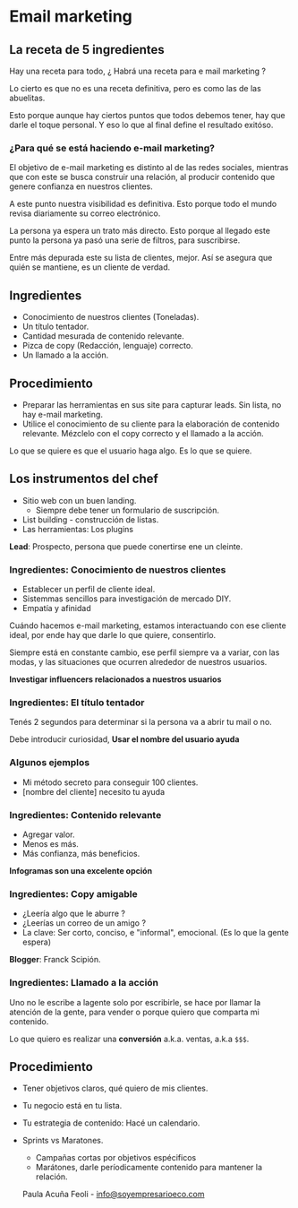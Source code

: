 # Email marketing

## La receta de 5 ingredientes

Hay una receta para todo, ¿ Habrá una receta para e mail marketing ?

Lo cierto es que no es una receta definitiva, pero es como las de las abuelitas.

Esto porque aunque hay ciertos puntos que todos debemos tener, hay que darle el toque personal. Y eso lo que al final define el resultado exitóso.

### ¿Para qué se está haciendo e-mail marketing?

El objetivo de e-mail marketing es distinto al de las redes sociales, mientras que con este se busca construir una relación, al producir contenido que genere confianza en nuestros clientes. 

A este punto nuestra visibilidad es definitiva. Esto porque todo el mundo revisa diariamente su correo electrónico.

La persona ya espera un trato más directo. Esto porque al llegado este punto la persona ya pasó una  serie de filtros, para suscribirse.

Entre más depurada este su lista de clientes, mejor. Así se asegura que quién se mantiene, es un cliente de verdad.

## Ingredientes
- Conocimiento de nuestros clientes (Toneladas).
- Un título tentador.
- Cantidad mesurada de contenido relevante.
- Pizca de copy (Redacción, lenguaje) correcto.
- Un llamado a la acción.

## Procedimiento
- Preparar las herramientas en sus site para capturar leads. Sin lista, no hay e-mail marketing.
- Utilice el conocimiento de su cliente para la elaboración de contenido relevante. Mézclelo con el copy correcto y el llamado a la acción.

Lo que se quiere es que el usuario haga algo. Es lo que se quiere.

## Los instrumentos del chef

- Sitio web con un buen landing.
    - Siempre debe tener un formulario de suscripción.
- List building - construcción de listas.
- Las herramientas: Los plugins

**Lead**: Prospecto, persona que puede conertirse ene un cleinte.

### Ingredientes: Conocimiento de nuestros clientes

- Establecer un perfil de cliente ideal.
- Sistemmas sencillos para investigación de mercado DIY.
- Empatía y afinidad

Cuándo hacemos e-mail marketing, estamos interactuando con ese cliente ideal, por ende hay que darle lo que quiere, consentirlo. 

Siempre está en constante cambio, ese perfil siempre va a variar, con las modas, y las situaciones que ocurren alrededor de nuestros usuarios.

**Investigar influencers relacionados a nuestros usuarios**

### Ingredientes: El título tentador

Tenés 2 segundos para determinar si la persona va a abrir tu mail o no.

Debe introducir curiosidad, **Usar el nombre del usuario ayuda**

### Algunos ejemplos

+ Mi método secreto para conseguir 100 clientes.
+ [nombre del cliente] necesito tu ayuda

### Ingredientes: Contenido relevante

+ Agregar valor.
+ Menos es más.
+ Más confianza, más beneficios.

**Infogramas son una excelente opción**

### Ingredientes: Copy amigable

+ ¿Leería algo que le aburre ?
+ ¿Leerías un correo de un amigo ?
+ La clave: Ser corto, conciso, e "informal", emocional. (Es lo que la gente espera)

**Blogger**: Franck Scipión.

### Ingredientes: Llamado a la acción

Uno no le escribe a lagente solo por escribirle, se hace por llamar la atención de la gente, para vender o porque quiero que comparta mi contenido.

Lo que quiero es realizar una **conversión** a.k.a. ventas, a.k.a `$$$`.

## Procedimiento

- Tener objetivos claros, qué quiero de mis clientes.
- Tu negocio está en tu lista.
- Tu estrategia de contenido: Hacé un calendario.
- Sprints vs Maratones.
    - Campañas cortas por objetivos espécificos
    - Marátones, darle períodicamente contenido para mantener la relación.

    Paula Acuña Feoli - info@soyempresarioeco.com